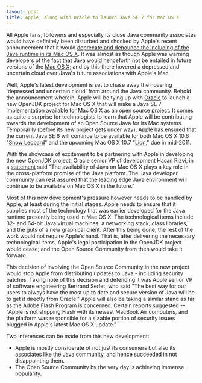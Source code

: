 ```yaml
---
layout: post
title: Apple, along with Oracle to launch Java SE 7 for Mac OS X
---
```


All Apple fans, followers and especially its close Java community associates would have definitely been disturbed and shocked by Apple's recent announcement that it would <a href="http://www.digitaltrends.com/computing/apple-omits-flash-from-new-macbook-airs-deprecates-java/">deprecate and denounce the including of the Java runtime in its Mac OS X</a>. It was almost as though Apple was warning developers of the fact that Java would henceforth not be entailed in future versions of the <a href="http://www.apple.com/macosx/">Mac OS X</a>; and by this there hovered a depressed and uncertain cloud over Java's future associations with Apple's Mac. 

Well, Apple's latest development is set to chase away the hovering 'depressed and uncertain cloud' from around the Java community. Behold the announcement wherein, Apple will be tying up with <a href="http://www.oracle.com/">Oracle</a> to launch a new OpenJDK project for Mac OS X that will make a Java SE 7 implementation available for Mac OS X as an open source project. It comes as quite a surprise for technologists to learn that Apple will be contributing towards the development of an Open Source Java for its Mac systems. Temporarily (before its new project gets under way), Apple has ensured that the current Java SE 6 will continue to be available for both Mac OS X 10.6 "<a href="http://www.apple.com/macosx/">Snow Leopard</a>" and the upcoming Mac OS X 10.7 "<a href="http://www.apple.com/macosx/lion/">Lion</a>," due in mid-2011.

With the showcase of excitement to be partnering with Apple in developing the new OpenJDK project, Oracle senior VP of development Hasan Rizvi, in a <a href="http://www.apple.com/pr/library/2010/11/12openjdk.html">statement</a> said "The availability of Java on Mac OS X plays a key role in the cross-platform promise of the Java platform. The Java developer community can rest assured that the leading edge Java environment will continue to be available on Mac OS X in the future."

Most of this new development's pressure however needs to be handled by Apple, at least during the initial stages. Apple needs to ensure that it supplies most of the technology that was earlier developed for the Java runtime presently being used in Mac OS X. The technological items include 32- and 64-bit Java virtual machines, a networking stack, class libraries, and the guts of a new graphical client. After this being done, the rest of the work would not require Apple's hand. That is, after delivering the necessary technological items, Apple's legal participation in the OpenJDK project would cease; and the Open Source Community from then would take it forward. 

This decision of involving the Open Source Community in the new project would stop Apple from distributing updates to Java - including security patches. Taking note of this decision and defending it was Apple senior VP of software engineering Bertrand Serlet, who said "The best way for our users to always have the most up to date and secure version of Java will be to get it directly from Oracle." Apple will also be taking a similar stand as far as the Adobe Flash Program is concerned. Certain reports suggested -- "Apple is not shipping Flash with its newest MacBook Air computers, and the platform was responsible for a sizable portion of security issues plugged in Apple's latest Mac OS X update."

Two inferences can be made from this new development:

- Apple is mostly considerate of not just its consumers but also its associates like the Java community, and hence succeeded in not disappointing them.
- The Open Source Community by the very day is achieving immense popularity.
